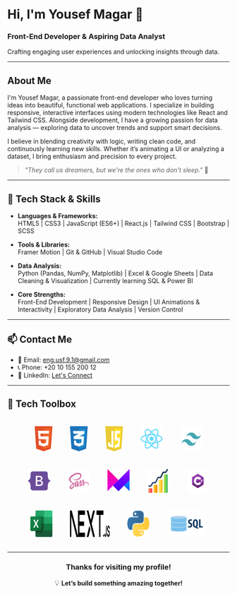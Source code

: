 # Hi, I'm Yousef Magar 👋

### Front-End Developer & Aspiring Data Analyst  
Crafting engaging user experiences and unlocking insights through data.

---

## About Me

I'm Yousef Magar, a passionate front-end developer who loves turning ideas into beautiful, functional web applications. I specialize in building responsive, interactive interfaces using modern technologies like React and Tailwind CSS. Alongside development, I have a growing passion for data analysis — exploring data to uncover trends and support smart decisions.

I believe in blending creativity with logic, writing clean code, and continuously learning new skills. Whether it’s animating a UI or analyzing a dataset, I bring enthusiasm and precision to every project.

> _"They call us dreamers, but we're the ones who don’t sleep."_ 🌙

---

## 🧰 Tech Stack & Skills

- **Languages & Frameworks:**  
  HTML5 | CSS3 | JavaScript (ES6+) | React.js | Tailwind CSS | Bootstrap | SCSS

- **Tools & Libraries:**  
  Framer Motion | Git & GitHub | Visual Studio Code

- **Data Analysis:**  
  Python (Pandas, NumPy, Matplotlib) | Excel & Google Sheets | Data Cleaning & Visualization | Currently learning SQL & Power BI

- **Core Strengths:**  
  Front-End Development | Responsive Design | UI Animations & Interactivity | Exploratory Data Analysis | Version Control

---

## 📫 Contact Me

- 📧 Email: eng.usf.9.1@gmail.com  
- 📞 Phone: +20 10 155 200 12  
- 🔗 LinkedIn: [Let's Connect](https://linkedin.com/in/yourprofile)

---

## 🧰 Tech Toolbox
<div align="center" style="display: flex; flex-wrap: wrap; justify-content: center; width: 100%;">

  <img src="./html-1.svg" alt="HTML5" title="HTML5" width="40px" style="margin: 20px;" />
  <img src="./css-3.svg" alt="CSS3" title="CSS3" width="40px" style="margin: 20px;" />
  <img src="./javascript-1.svg" alt="JavaScript" title="JavaScript" width="40px" style="margin: 20px;" />
  <img src="./react-2.svg" alt="React" title="React" width="50px" style="margin: 20px;" />
  <img src="./tailwind-svgrepo-com.svg" alt="Tailwind CSS" title="Tailwind CSS" width="50px" style="margin: 20px;" />
  <img src="./bootstrap-svgrepo-com.svg" alt="Bootstrap" title="Bootstrap" width="50px" style="margin: 20px;" />
  <img src="./sass_logo_sass_icon.png" alt="SCSS/SASS" title="SCSS/SASS" width="50px" style="margin: 20px;" />
  <img src="./Framer-Motion.png" alt="Framer Motion" title="Framer Motion" width="50px" style="margin: 20px;" />
  <img src="./stas.png" alt="Statistics" title="Statistics" width="50px" style="margin: 20px;" />
  <img src="./Csharp_Logo.png" alt="C#" title="C#" width="50px" style="margin: 20px;" />
  <img src="./Microsoft_Office.png" alt="Microsoft Excel" title="Microsoft Excel" width="50px" style="margin: 20px;" />
  <img src="./Next.js.png" alt="Next.js" title="Next.js" width="90px" style="margin: 20px;" />
  <img src="./python.png" alt="Python" title="Python" width="50px" style="margin: 20px;"&nbsp;&nbsp;&nbsp; />
  <img src="./sql.webp" alt="SQL" title="SQL" width="90px" style="margin: 20px;" />

</div>


---
<div align="center">

### Thanks for visiting my profile!  
<span style="font-size: 1.2em;">💡</span> <strong>Let’s build something amazing together!</strong>

</div>

